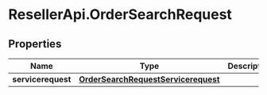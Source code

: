 # ResellerApi.OrderSearchRequest

## Properties

Name | Type | Description | Notes
------------ | ------------- | ------------- | -------------
**servicerequest** | [**OrderSearchRequestServicerequest**](OrderSearchRequestServicerequest.md) |  | [optional] 


